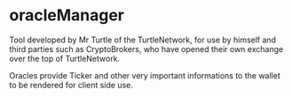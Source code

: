 # oracleManager

Tool developed by Mr Turtle of the TurtleNetwork, for use by himself and third parties such as CryptoBrokers, who have opened their own exchange over the top of TurtleNetwork.

Oracles provide Ticker and other very important informations to the wallet to be rendered for client side use.
